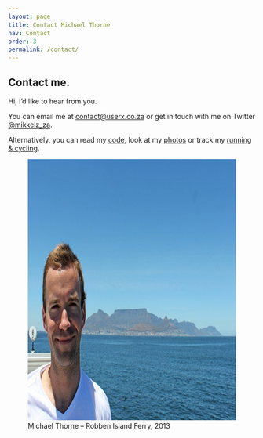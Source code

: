 ```yaml
---
layout: page
title: Contact Michael Thorne
nav: Contact
order: 3
permalink: /contact/
---
```


## Contact me.

Hi, I’d like to hear from you.

You can email me at [contact@userx.co.za](contact@userx.co.za) or get in touch with me on Twitter [@mikkelz_za](https://twitter.com/@mikkelz_za).

Alternatively, you can read my [code](https://github.com/michaelthorne), look at my [photos](https://instagram.com/mikkelz_za)
or track my [running & cycling](https://www.strava.com/athletes/1328198).

<figure>
    <img src="/assets/images/general/michael-thorne-robben-island-ferry-2013-800x533.jpg" width="800" height="533" alt="Michael Thorne – Robben Island Ferry, 2013" />
    <figcaption>Michael Thorne – Robben Island Ferry, 2013</figcaption>
</figure>

